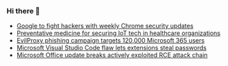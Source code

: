 ### Hi there 👋

<!--START_SECTION:feed-->
* [Google to fight hackers with weekly Chrome security updates](https://www.bleepingcomputer.com/news/google/google-to-fight-hackers-with-weekly-chrome-security-updates/)
* [Preventative medicine for securing IoT tech in healthcare organizations](https://www.bleepingcomputer.com/news/security/preventative-medicine-for-securing-iot-tech-in-healthcare-organizations/)
* [EvilProxy phishing campaign targets 120,000 Microsoft 365 users ](https://www.bleepingcomputer.com/news/security/evilproxy-phishing-campaign-targets-120-000-microsoft-365-users/)
* [Microsoft Visual Studio Code flaw lets extensions steal passwords](https://www.bleepingcomputer.com/news/security/microsoft-visual-studio-code-flaw-lets-extensions-steal-passwords/)
* [Microsoft Office update breaks actively exploited RCE attack chain](https://www.bleepingcomputer.com/news/security/microsoft-office-update-breaks-actively-exploited-rce-attack-chain/)
<!--END_SECTION:feed-->

<!--
**frankenk/frankenk** is a ✨ _special_ ✨ repository because its `README.md` (this file) appears on your GitHub profile.

Here are some ideas to get you started:

- 🔭 I’m currently working on ...
- 🌱 I’m currently learning ...
- 👯 I’m looking to collaborate on ...
- 🤔 I’m looking for help with ...
- 💬 Ask me about ...
- 📫 How to reach me: ...
- 😄 Pronouns: ...
- ⚡ Fun fact: ...
-->



